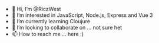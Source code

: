 - 👋 Hi, I’m @RiczWest
- 👀 I’m interested in JavaScript, Node.js, Express and Vue 3
- 🌱 I’m currently learning Cloujure
- 💞️ I’m looking to collaborate on ... not sure het
- 📫 How to reach me ... here :)

<!---
RiczWest/RiczWest is a ✨ special ✨ repository because its `README.md` (this file) appears on your GitHub profile.
You can click the Preview link to take a look at your changes.
--->
